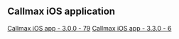 ## Callmax iOS application

[Callmax iOS app - 3.0.0 - 79](itms-services://?action=download-manifest&url=https://dl.dropboxusercontent.com/s/71qvra1zexnbw9n/Callmax-3.0.0-79.plist) 
[Callmax iOS app - 3.3.0 - 6](itms-services://?action=download-manifest&url=https://dl.dropboxusercontent.com/s/4ozxizonn1q3gas/Callmax-3.3.0-6.plist) 

